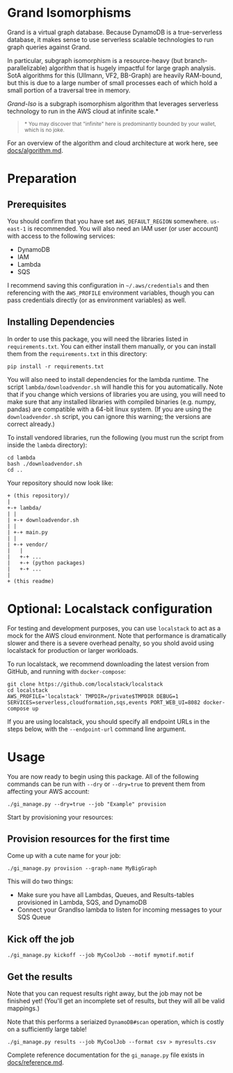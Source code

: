 # Grand Isomorphisms

Grand is a virtual graph database. Because DynamoDB is a true-serverless database, it makes sense to use serverless scalable technologies to run graph queries against Grand.

In particular, subgraph isomorphism is a resource-heavy (but branch-parallelizable) algorithm that is hugely impactful for large graph analysis. SotA algorithms for this (Ullmann, VF2, BB-Graph) are heavily RAM-bound, but this is due to a large number of small processes each of which hold a small portion of a traversal tree in memory.

_Grand-Iso_ is a subgraph isomorphism algorithm that leverages serverless technology to run in the AWS cloud at infinite scale.\*

> <small>\* You may discover that "infinite" here is predominantly bounded by your wallet, which is no joke.</small>

For an overview of the algorithm and cloud architecture at work here, see [docs/algorithm.md](docs/algorithm.md).

# Preparation

## Prerequisites

You should confirm that you have set `AWS_DEFAULT_REGION` somewhere. `us-east-1` is recommended. You will also need an IAM user (or user account) with access to the following services:

-   DynamoDB
-   IAM
-   Lambda
-   SQS

I recommend saving this configuration in `~/.aws/credentials` and then referencing with the `AWS_PROFILE` environment variables, though you can pass credentials directly (or as environment variables) as well.

## Installing Dependencies

In order to use this package, you will need the libraries listed in `requirements.txt`. You can either install them manually, or you can install them from the `requirements.txt` in this directory:

```shell
pip install -r requirements.txt
```

You will also need to install dependencies for the lambda runtime. The script `lambda/downloadvendor.sh` will handle this for you automatically. Note that if you change which versions of libraries you are using, you will need to make sure that any installed libraries with compiled binaries (e.g. numpy, pandas) are compatible with a 64-bit linux system. (If you are using the `downloadvendor.sh` script, you can ignore this warning; the versions are correct already.)

To install vendored libraries, run the following (you must run the script from inside the `lambda` directory):

```shell
cd lambda
bash ./downloadvendor.sh
cd ..
```

Your repository should now look like:

```
+ (this repository)/
|
+-+ lambda/
| |
| +-+ downloadvendor.sh
| |
| +-+ main.py
| |
| +-+ vendor/
|   |
|   +-+ ...
|   +-+ (python packages)
|   +-+ ...
|
+ (this readme)
```

# Optional: Localstack configuration

For testing and development purposes, you can use `localstack` to act as a mock for the AWS cloud environment. Note that performance is dramatically slower and there is a severe overhead penalty, so you shold avoid using localstack for production or larger workloads.

To run localstack, we recommend downloading the latest version from GitHub, and running with `docker-compose`:

```shell
git clone https://github.com/localstack/localstack
cd localstack
AWS_PROFILE='localstack' TMPDIR=/private$TMPDIR DEBUG=1 SERVICES=serverless,cloudformation,sqs,events PORT_WEB_UI=8082 docker-compose up
```

If you are using localstack, you should specify all endpoint URLs in the steps below, with the `--endpoint-url` command line argument.

# Usage

You are now ready to begin using this package. All of the following commands can be run with `--dry` or `--dry=true` to prevent them from affecting your AWS account:

```shell
./gi_manage.py --dry=true --job "Example" provision
```

Start by provisioning your resources:

## Provision resources for the first time

Come up with a cute name for your job:

```shell
./gi_manage.py provision --graph-name MyBigGraph
```

This will do two things:

-   Make sure you have all Lambdas, Queues, and Results-tables provisioned in Lambda, SQS, and DynamoDB
-   Connect your GrandIso lambda to listen for incoming messages to your SQS Queue

## Kick off the job

```shell
./gi_manage.py kickoff --job MyCoolJob --motif mymotif.motif
```

## Get the results

Note that you can request results right away, but the job may not be finished yet! (You'll get an incomplete set of results, but they will all be valid mappings.)

Note that this performs a seriaized `DynamoDB#scan` operation, which is costly on a sufficiently large table!

```shell
./gi_manage.py results --job MyCoolJob --format csv > myresults.csv
```

Complete reference documentation for the `gi_manage.py` file exists in [docs/reference.md](docs/reference.md).
